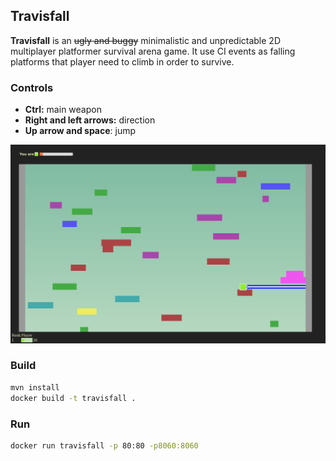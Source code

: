 ## Travisfall

**Travisfall** is an ~~ugly and buggy~~ minimalistic and unpredictable 2D multiplayer platformer survival arena game.
 It use CI events as falling platforms that player need to climb in order to survive.

### Controls

 * **Ctrl:** main weapon
 * **Right and left arrows:** direction
 * **Up arrow and space**: jump

![Screenshot](/participants/nharrand/travisfall/img/screenshot.png)

### Build

```sh
mvn install
docker build -t travisfall .
```

### Run

```sh
docker run travisfall -p 80:80 -p8060:8060
```